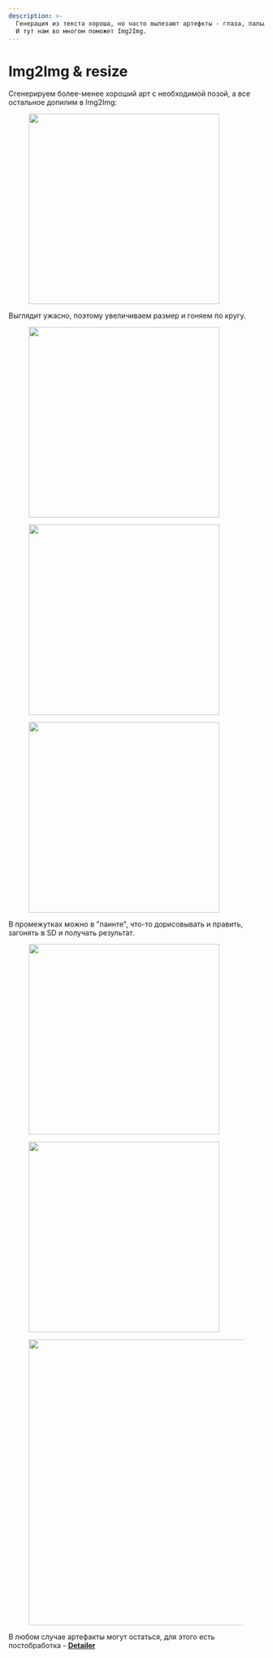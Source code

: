 ```yaml
---
description: >-
  Генерация из текста хороша, но часто вылезают артефкты - глаза, пальцы и т.д.
  И тут нам во многом поможет Img2Img.
---
```


# Img2Img & resize

Сгенерируем более-менее хороший арт с необходимой позой, а все остальное допилим в Img2Img:

<figure><img src="../.gitbook/assets/00039-ponyDiffusionV6XL_v6StartWithThisOne-stunning female hellknight spiky armour no helmet red.jpg" alt="" width="375"><figcaption></figcaption></figure>

Выглядит ужасно, поэтому увеличиваем размер и гоняем по кругу.

<div>

<figure><img src="../.gitbook/assets/00000-ponyDiffusionV6XL_v6StartWithThisOne-stunning female hellknight spiky armour no helmet red.jpg" alt="" width="375"><figcaption></figcaption></figure>

 

<figure><img src="../.gitbook/assets/00001-ponyDiffusionV6XL_v6StartWithThisOne-stunning female hellknight spiky armour no helmet red.jpg" alt="" width="375"><figcaption></figcaption></figure>

 

<figure><img src="../.gitbook/assets/00002-ponyDiffusionV6XL_v6StartWithThisOne-stunning female hellknight spiky armour no helmet red.jpg" alt="" width="375"><figcaption></figcaption></figure>

</div>

В промежутках можно в "паинте", что-то дорисовывать и править, загонять в SD и получать результат.

<div>

<figure><img src="../.gitbook/assets/_base.jpg" alt="" width="375"><figcaption></figcaption></figure>

 

<figure><img src="../.gitbook/assets/_base_paint.jpg" alt="" width="375"><figcaption></figcaption></figure>

 

<figure><img src="../.gitbook/assets/00003-ponyDiffusionV6XL_v6StartWithThisOne-stunning female hellknight spiky armour no helmet red.jpg" alt="" width="563"><figcaption></figcaption></figure>

</div>

В любом случае артефакты могут остаться, для этого есть постобработка - [**Detailer**](detailer.md)

